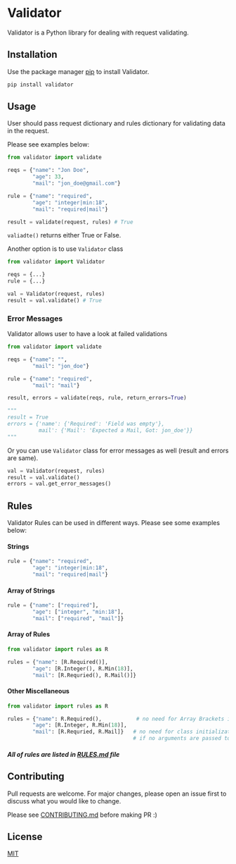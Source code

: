 # Validator

Validator is a Python library for dealing with request validating.

## Installation

Use the package manager [pip](https://pypi.org/project/validator/) to install Validator.

```bash
pip install validator
```

## Usage

User should pass request dictionary and rules dictionary for validating data in the request.

Please see examples below:

```python
from validator import validate

reqs = {"name": "Jon Doe",
        "age": 33,
        "mail": "jon_doe@gmail.com"}

rule = {"name": "required",
        "age": "integer|min:18",
        "mail": "required|mail"}

result = validate(request, rules) # True
```
`valiadte()` returns either True or False.

Another option is to use `Validator` class
```python
from validator import Validator

reqs = {...}
rule = {...}

val = Validator(request, rules)
result = val.validate() # True
```


### Error Messages
Validator allows user to have a look at failed validations

```python
from validator import validate

reqs = {"name": "",
        "mail": "jon_doe"}

rule = {"name": "required",
        "mail": "mail"}

result, errors = validate(reqs, rule, return_errors=True)

"""
result = True
errors = {'name': {'Required': 'Field was empty'},
          mail': {'Mail': 'Expected a Mail, Got: jon_doe'}}
"""
```

Or you can use `Validator` class for error messages as well (result and errors are same).

```python
val = Validator(request, rules)
result = val.validate()
errors = val.get_error_messages()
```

## Rules

Validator Rules can be used in different ways. Please see some examples below:

#### Strings

```python
rule = {"name": "required",
        "age": "integer|min:18",
        "mail": "required|mail"}
```
#### Array of Strings
```python
rule = {"name": ["required"],
        "age": ["integer", "min:18"],
        "mail": ["required", "mail"]}
```

#### Array of Rules
```python
from validator import rules as R

rules = {"name": [R.Required()],
        "age": [R.Integer(), R.Min(18)],
        "mail": [R.Requried(), R.Mail()]}
```

#### Other Miscellaneous
```python
from validator import rules as R

rules = {"name": R.Required(),           # no need for Array Brackets if one rule
        "age": [R.Integer, R.Min(18)],
        "mail": [R.Requried, R.Mail]}   # no need for class initialization with brakcets () 
                                        # if no arguments are passed to rule
```

#### *All of rules are listed in [RULES.md](https://github.com/CSenshi/Validator/blob/master/RULES.md) file*

## Contributing
Pull requests are welcome. For major changes, please open an issue first to discuss what you would like to change.

Please see [CONTRIBUTING.md](https://github.com/CSenshi/Validator/blob/master/CONTRIBUTING.md) before making PR :)

## License
[MIT](https://choosealicense.com/licenses/mit/)
